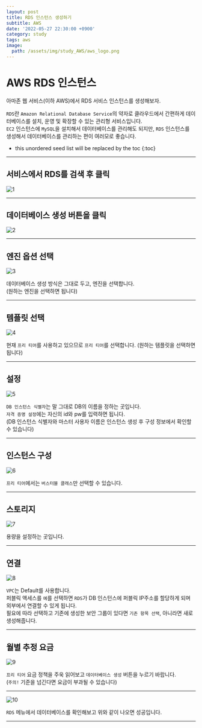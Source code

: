 ```yaml
---
layout: post
title: RDS 인스턴스 생성하기
subtitle: AWS
date: '2022-05-27 22:30:00 +0900'
category: study
tags: aws
image:
  path: /assets/img/study_AWS/aws_logo.png
---
```


# AWS RDS 인스턴스
아마존 웹 서비스(이하 AWS)에서 RDS 서비스 인스턴스를 생성해보자.

`RDS`란 `Amazon Relational Database Service`의 약자로 클라우드에서 간편하게 데이터베이스를 설치, 운영 및 확장할 수 있는 관리형 서비스입니다. <br>
`EC2` 인스턴스에 `MySQL`을 설치해서 데이터베이스를 관리해도 되지만, `RDS` 인스턴스를 생성해서 데이터베이스를 관리하는 편이 여러모로 좋습니다. <br>

<!--more-->

* this unordered seed list will be replaced by the toc
{:toc}

<hr/>

## 서비스에서 RDS를 검색 후 클릭

![1](/assets/img/study_AWS/[AWS]_RDS_인스턴스_생성하기/1.PNG)

<hr/>

## 데이터베이스 생성 버튼을 클릭

![2](/assets/img/study_AWS/[AWS]_RDS_인스턴스_생성하기/2.PNG)

<hr/>

## 엔진 옵션 선택

![3](/assets/img/study_AWS/[AWS]_RDS_인스턴스_생성하기/3.PNG)

데이터베이스 생성 방식은 그대로 두고, 엔진을 선택합니다. <br>
(원하는 엔진을 선택하면 됩니다) <br>

<hr/>

## 템플릿 선택

![4](/assets/img/study_AWS/[AWS]_RDS_인스턴스_생성하기/4.PNG)

현재 `프리 티어`를 사용하고 있으므로 `프리 티어`를 선택합니다.
(원하는 템플릿을 선택하면 됩니다)

<hr/>

## 설정

![5](/assets/img/study_AWS/[AWS]_RDS_인스턴스_생성하기/5.PNG)

`DB 인스턴스 식별자`는 말 그대로 DB의 이름을 정하는 곳입니다. <br>
`자격 증명 설정`에는 자신의 id와 pw를 입력하면 됩니다. <br>
(DB 인스턴스 식별자와 마스터 사용자 이름은 인스턴스 생성 후 구성 정보에서 확인할 수 있습니다) <br>

<hr/>

## 인스턴스 구성

![6](/assets/img/study_AWS/[AWS]_RDS_인스턴스_생성하기/6.PNG)

`프리 티어`에서는 `버스터블 클래스`만 선택할 수 있습니다. <br>

<hr/>

## 스토리지

![7](/assets/img/study_AWS/[AWS]_RDS_인스턴스_생성하기/7.PNG)

용량을 설정하는 곳입니다. <br>

<hr/>

## 연결

![8](/assets/img/study_AWS/[AWS]_RDS_인스턴스_생성하기/8.PNG)

`VPC`는 Default를 사용합니다. <br>
퍼블릭 액세스를 `예`를 선택하면 `RDS`가 DB 인스턴스에 퍼블릭 IP주소를 할당하게 되며 외부에서 연결할 수 있게 됩니다. <br>
필요에 따라 선택하고 기존에 생성한 보안 그룹이 있다면 `기존 항목 선택`, 아니라면 새로 생성해줍니다. <br>

<hr/>

## 월별 추정 요금

![9](/assets/img/study_AWS/[AWS]_RDS_인스턴스_생성하기/9.PNG)

`프리 티어` 요금 정책을 주욱 읽어보고 `데이터베이스 생성` 버튼을 누르기 바랍니다. <br>
(`주의!` 기준을 넘긴다면 요금이 부과될 수 있습니다) <br>

<hr/>

![10](/assets/img/study_AWS/[AWS]_RDS_인스턴스_생성하기/10.PNG)

`RDS` 메뉴에서 데이터베이스를 확인해보고 위와 같이 나오면 성공입니다. <br>

<hr/>
